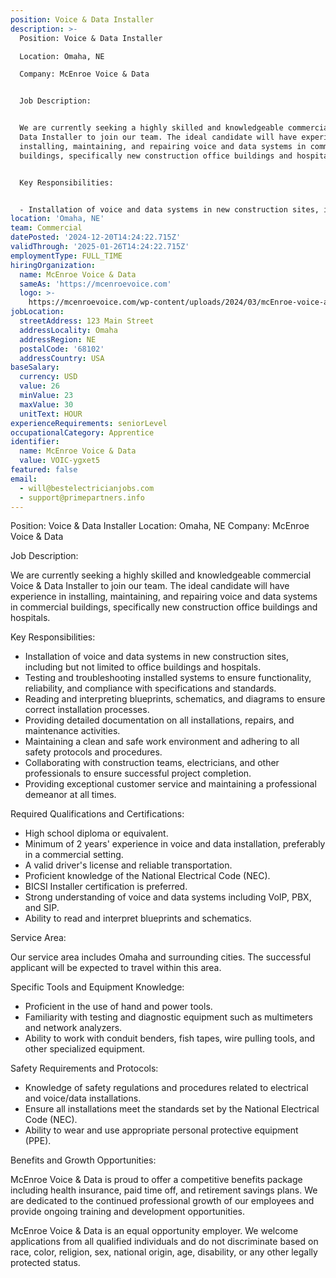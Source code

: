 ```yaml
---
position: Voice & Data Installer
description: >-
  Position: Voice & Data Installer

  Location: Omaha, NE

  Company: McEnroe Voice & Data


  Job Description:


  We are currently seeking a highly skilled and knowledgeable commercial Voice &
  Data Installer to join our team. The ideal candidate will have experience in
  installing, maintaining, and repairing voice and data systems in commercial
  buildings, specifically new construction office buildings and hospitals.


  Key Responsibilities:


  - Installation of voice and data systems in new construction sites, i...
location: 'Omaha, NE'
team: Commercial
datePosted: '2024-12-20T14:24:22.715Z'
validThrough: '2025-01-26T14:24:22.715Z'
employmentType: FULL_TIME
hiringOrganization:
  name: McEnroe Voice & Data
  sameAs: 'https://mcenroevoice.com'
  logo: >-
    https://mcenroevoice.com/wp-content/uploads/2024/03/mcEnroe-voice-and-data-logo.png
jobLocation:
  streetAddress: 123 Main Street
  addressLocality: Omaha
  addressRegion: NE
  postalCode: '68102'
  addressCountry: USA
baseSalary:
  currency: USD
  value: 26
  minValue: 23
  maxValue: 30
  unitText: HOUR
experienceRequirements: seniorLevel
occupationalCategory: Apprentice
identifier:
  name: McEnroe Voice & Data
  value: VOIC-ygxet5
featured: false
email:
  - will@bestelectricianjobs.com
  - support@primepartners.info
---
```




Position: Voice & Data Installer
Location: Omaha, NE
Company: McEnroe Voice & Data

Job Description:

We are currently seeking a highly skilled and knowledgeable commercial Voice & Data Installer to join our team. The ideal candidate will have experience in installing, maintaining, and repairing voice and data systems in commercial buildings, specifically new construction office buildings and hospitals.

Key Responsibilities:

- Installation of voice and data systems in new construction sites, including but not limited to office buildings and hospitals.
- Testing and troubleshooting installed systems to ensure functionality, reliability, and compliance with specifications and standards.
- Reading and interpreting blueprints, schematics, and diagrams to ensure correct installation processes.
- Providing detailed documentation on all installations, repairs, and maintenance activities.
- Maintaining a clean and safe work environment and adhering to all safety protocols and procedures.
- Collaborating with construction teams, electricians, and other professionals to ensure successful project completion.
- Providing exceptional customer service and maintaining a professional demeanor at all times.

Required Qualifications and Certifications:

- High school diploma or equivalent.
- Minimum of 2 years' experience in voice and data installation, preferably in a commercial setting.
- A valid driver's license and reliable transportation.
- Proficient knowledge of the National Electrical Code (NEC).
- BICSI Installer certification is preferred.
- Strong understanding of voice and data systems including VoIP, PBX, and SIP.
- Ability to read and interpret blueprints and schematics.

Service Area:

Our service area includes Omaha and surrounding cities. The successful applicant will be expected to travel within this area.

Specific Tools and Equipment Knowledge:

- Proficient in the use of hand and power tools.
- Familiarity with testing and diagnostic equipment such as multimeters and network analyzers.
- Ability to work with conduit benders, fish tapes, wire pulling tools, and other specialized equipment.

Safety Requirements and Protocols:

- Knowledge of safety regulations and procedures related to electrical and voice/data installations.
- Ensure all installations meet the standards set by the National Electrical Code (NEC).
- Ability to wear and use appropriate personal protective equipment (PPE).

Benefits and Growth Opportunities:

McEnroe Voice & Data is proud to offer a competitive benefits package including health insurance, paid time off, and retirement savings plans. We are dedicated to the continued professional growth of our employees and provide ongoing training and development opportunities. 

McEnroe Voice & Data is an equal opportunity employer. We welcome applications from all qualified individuals and do not discriminate based on race, color, religion, sex, national origin, age, disability, or any other legally protected status.
